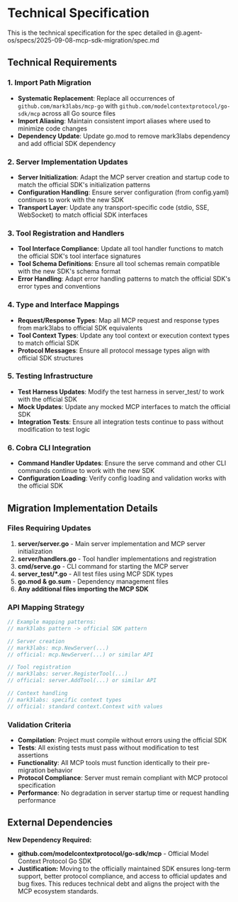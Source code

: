 # Technical Specification

This is the technical specification for the spec detailed in @.agent-os/specs/2025-09-08-mcp-sdk-migration/spec.md

## Technical Requirements

### 1. Import Path Migration
- **Systematic Replacement**: Replace all occurrences of `github.com/mark3labs/mcp-go` with `github.com/modelcontextprotocol/go-sdk/mcp` across all Go source files
- **Import Aliasing**: Maintain consistent import aliases where used to minimize code changes
- **Dependency Update**: Update go.mod to remove mark3labs dependency and add official SDK dependency

### 2. Server Implementation Updates
- **Server Initialization**: Adapt the MCP server creation and startup code to match the official SDK's initialization patterns
- **Configuration Handling**: Ensure server configuration (from config.yaml) continues to work with the new SDK
- **Transport Layer**: Update any transport-specific code (stdio, SSE, WebSocket) to match official SDK interfaces

### 3. Tool Registration and Handlers
- **Tool Interface Compliance**: Update all tool handler functions to match the official SDK's tool interface signatures
- **Tool Schema Definitions**: Ensure all tool schemas remain compatible with the new SDK's schema format
- **Error Handling**: Adapt error handling patterns to match the official SDK's error types and conventions

### 4. Type and Interface Mappings
- **Request/Response Types**: Map all MCP request and response types from mark3labs to official SDK equivalents
- **Tool Context Types**: Update any tool context or execution context types to match official SDK
- **Protocol Messages**: Ensure all protocol message types align with official SDK structures

### 5. Testing Infrastructure
- **Test Harness Updates**: Modify the test harness in server_test/ to work with the official SDK
- **Mock Updates**: Update any mocked MCP interfaces to match the official SDK
- **Integration Tests**: Ensure all integration tests continue to pass without modification to test logic

### 6. Cobra CLI Integration
- **Command Handler Updates**: Ensure the serve command and other CLI commands continue to work with the new SDK
- **Configuration Loading**: Verify config loading and validation works with the official SDK

## Migration Implementation Details

### Files Requiring Updates
1. **server/server.go** - Main server implementation and MCP server initialization
2. **server/handlers.go** - Tool handler implementations and registration
3. **cmd/serve.go** - CLI command for starting the MCP server
4. **server_test/*.go** - All test files using MCP SDK types
5. **go.mod & go.sum** - Dependency management files
6. **Any additional files importing the MCP SDK**

### API Mapping Strategy
```go
// Example mapping patterns:
// mark3labs pattern -> official SDK pattern

// Server creation
// mark3labs: mcp.NewServer(...)
// official: mcp.NewServer(...) or similar API

// Tool registration
// mark3labs: server.RegisterTool(...)
// official: server.AddTool(...) or similar API

// Context handling
// mark3labs: specific context types
// official: standard context.Context with values
```

### Validation Criteria
- **Compilation**: Project must compile without errors using the official SDK
- **Tests**: All existing tests must pass without modification to test assertions
- **Functionality**: All MCP tools must function identically to their pre-migration behavior
- **Protocol Compliance**: Server must remain compliant with MCP protocol specification
- **Performance**: No degradation in server startup time or request handling performance

## External Dependencies

**New Dependency Required:**
- **github.com/modelcontextprotocol/go-sdk/mcp** - Official Model Context Protocol Go SDK
- **Justification:** Moving to the officially maintained SDK ensures long-term support, better protocol compliance, and access to official updates and bug fixes. This reduces technical debt and aligns the project with the MCP ecosystem standards.